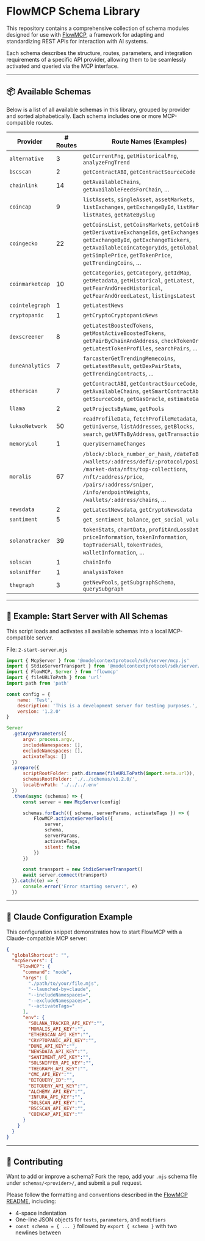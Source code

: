 # FlowMCP Schema Library

This repository contains a comprehensive collection of schema modules designed for use with [FlowMCP](https://github.com/a6b8/FlowMCP), a framework for adapting and standardizing REST APIs for interaction with AI systems.

Each schema describes the structure, routes, parameters, and integration requirements of a specific API provider, allowing them to be seamlessly activated and queried via the MCP interface.

---

## 📦 Available Schemas

Below is a list of all available schemas in this library, grouped by provider and sorted alphabetically. Each schema includes one or more MCP-compatible routes.

| Provider        | # Routes | Route Names (Examples)                                                                                                                                                                                                                                |
| --------------- | -------- | ----------------------------------------------------------------------------------------------------------------------------------------------------------------------------------------------------------------------------------------------------- |
| `alternative`   | 3        | `getCurrentFng`, `getHistoricalFng`, `analyzeFngTrend`                                                                                                                                                                                                |
| `bscscan`       | 2        | `getContractABI`, `getContractSourceCode`                                                                                                                                                                                                             |
| `chainlink`     | 14       | `getAvailableChains`, `getAvailableFeedsForChain`, ...                                                                                                                                                                                                |
| `coincap`       | 9        | `listAssets`, `singleAsset`, `assetMarkets`, `listExchanges`, `getExchangeById`, `listMarkets`, `listRates`, `getRateBySlug`                                                                                                                          |
| `coingecko`     | 22       | `getCoinsList`, `getCoinsMarkets`, `getCoinById`, `getDerivativeExchangeIds`, `getExchangesList`, `getExchangeById`, `getExchangeTickers`, `getAvailableCoinCategoryIds`, `getGlobalData`, `getSimplePrice`, `getTokenPrice`, `getTrendingCoins`, ... |
| `coinmarketcap` | 10       | `getCategories`, `getCategory`, `getIdMap`, `getMetadata`, `getHistorical`, `getLatest`, `getFearAndGreedHistorical`, `getFearAndGreedLatest`, `listingsLatest`                                                                                       |
| `cointelegraph` | 1        | `getLatestNews`                                                                                                                                                                                                                                       |
| `cryptopanic`   | 1        | `getCryptoCryptopanicNews`                                                                                                                                                                                                                            |
| `dexscreener`   | 8        | `getLatestBoostedTokens`, `getMostActiveBoostedTokens`, `getPairByChainAndAddress`, `checkTokenOrders`, `getLatestTokenProfiles`, `searchPairs`, ...                                                                                                  |
| `duneAnalytics` | 7        | `farcasterGetTrendingMemecoins`, `getLatestResult`, `getDexPairStats`, `getTrendingContracts`, ...                                                                                                                                                    |
| `etherscan`     | 7        | `getContractABI`, `getContractSourceCode`, `getAvailableChains`, `getSmartContractAbi`, `getSourceCode`, `getGasOracle`, `estimateGasCost`                                                                                                            |
| `llama`         | 2        | `getProjectsByName`, `getPools`                                                                                                                                                                                                                       |
| `luksoNetwork`  | 50       | `readProfileData`, `fetchProfileMetadata`, `getUniverse`, `listAddresses`, `getBlocks`, `search`, `getNFTsByAddress`, `getTransactions`, ...                                                                                                          |
| `memoryLol`     | 1        | `queryUsernameChanges`                                                                                                                                                                                                                                |
| `moralis`       | 67       | `/block/:block_number_or_hash`, `/dateToBlock`, `/wallets/:address/defi/:protocol/positions`, `/market-data/nfts/top-collections`, `/nft/:address/price`, `/pairs/:address/sniper`, `/info/endpointWeights`, `/wallets/:address/chains`, ...          |
| `newsdata`      | 2        | `getLatestNewsdata`, `getCryptoNewsdata`                                                                                                                                                                                                              |
| `santiment`     | 5        | `get_sentiment_balance`, `get_social_volume`, ...                                                                                                                                                                                                     |
| `solanatracker` | 39       | `tokenStats`, `chartData`, `profitAndLossData`, `priceInformation`, `tokenInformation`, `topTradersAll`, `tokenTrades`, `walletInformation`, ...                                                                                                      |
| `solscan`       | 1        | `chainInfo`                                                                                                                                                                                                                                           |
| `solsniffer`    | 1        | `analysisToken`                                                                                                                                                                                                                                       |
| `thegraph`      | 3        | `getNewPools`, `getSubgraphSchema`, `querySubgraph`                                                                                                                                                                                                   |

---

## 🚀 Example: Start Server with All Schemas

This script loads and activates all available schemas into a local MCP-compatible server.

File: `2-start-server.mjs`

```js
import { McpServer } from '@modelcontextprotocol/sdk/server/mcp.js'
import { StdioServerTransport } from '@modelcontextprotocol/sdk/server/stdio.js'
import { FlowMCP, Server } from 'flowmcp'
import { fileURLToPath } from 'url'
import path from 'path'

const config = {
    name: 'Test',
    description: 'This is a development server for testing purposes.',
    version: '1.2.0'
}

Server
  .getArgvParameters({
      argv: process.argv,
      includeNamespaces: [],
      excludeNamespaces: [],
      activateTags: []
  })
  .prepare({
      scriptRootFolder: path.dirname(fileURLToPath(import.meta.url)),
      schemasRootFolder: './../schemas/v1.2.0/',
      localEnvPath: './../../.env'
  })
  .then(async (schemas) => {
      const server = new McpServer(config)

      schemas.forEach(({ schema, serverParams, activateTags }) => {
          FlowMCP.activateServerTools({
              server,
              schema,
              serverParams,
              activateTags,
              silent: false
          })
      })

      const transport = new StdioServerTransport()
      await server.connect(transport)
  }).catch((e) => {
      console.error('Error starting server:', e)
  })
```

---

## 🧠 Claude Configuration Example

This configuration snippet demonstrates how to start FlowMCP with a Claude-compatible MCP server:

```json
{
  "globalShortcut": "",
  "mcpServers": {
    "FlowMCP": {
      "command": "node",
      "args": [
        "./path/to/your/file.mjs",
        "--launched-by=claude",
        "--includeNamespaces=",
        "--excludeNamespaces=",
        "--activateTags="
      ],
      "env": {
        "SOLANA_TRACKER_API_KEY":"",
        "MORALIS_API_KEY":"",
        "ETHERSCAN_API_KEY":"",
        "CRYPTOPANIC_API_KEY":"",
        "DUNE_API_KEY":"",
        "NEWSDATA_API_KEY":"",
        "SANTIMENT_API_KEY":"",
        "SOLSNIFFER_API_KEY":"",
        "THEGRAPH_API_KEY":"",
        "CMC_API_KEY":"",
        "BITQUERY_ID":"",
        "BITQUERY_API_KEY":"",
        "ALCHEMY_API_KEY":"",
        "INFURA_API_KEY":"",
        "SOLSCAN_API_KEY":"",
        "BSCSCAN_API_KEY":"",
        "COINCAP_API_KEY":""
      }
    }
  }
}
```

---

## 🧹 Contributing

Want to add or improve a schema? Fork the repo, add your `.mjs` schema file under `schemas/<provider>/`, and submit a pull request.

Please follow the formatting and conventions described in the [FlowMCP README](../README.md), including:

* 4-space indentation
* One-line JSON objects for `tests`, `parameters`, and `modifiers`
* `const schema = { ... }` followed by `export { schema }` with two newlines between
